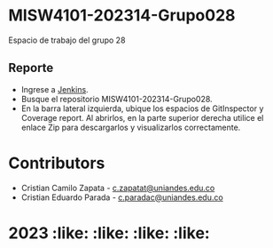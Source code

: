 # MISW4101-202314-Grupo028
Espacio de trabajo del grupo 28
 
## Reporte
* Ingrese a [Jenkins](http://157.253.238.75:8080/jenkins-misovirtual/).
* Busque el repositorio MISW4101-202314-Grupo028.
* En la barra lateral izquierda, ubique los espacios de GitInspector y Coverage report. Al abrirlos, en la parte superior derecha utilice el enlace Zip para descargarlos y visualizarlos correctamente.

# Contributors
* Cristian Camilo Zapata - c.zapatat@uniandes.edu.co
* Cristian Eduardo Parada - c.paradac@uniandes.edu.co

# 2023 :like: :like: :like: :like: